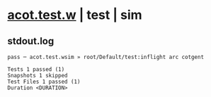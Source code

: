 # [acot.test.w](../../../../../../examples/tests/sdk_tests/math/acot.test.w) | test | sim

## stdout.log
```log
pass ─ acot.test.wsim » root/Default/test:inflight arc cotgent

Tests 1 passed (1)
Snapshots 1 skipped
Test Files 1 passed (1)
Duration <DURATION>
```

